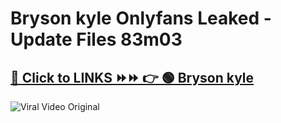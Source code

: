 
 # Bryson kyle Onlyfans Leaked - Update Files 83m03

## <h2><a href="https://clipsfans.com/Bryson_kyle&ref=git">🔗 Click to LINKS ⏩⏩ 👉 🟢 Bryson kyle </a></h2>

<a href="https://clipsfans.com/Bryson_kyle&ref=git" rel="nofollow" data-target="animated-image.originalLink"><img src="https://i.ibb.co.com/xMMVF88/686577567.gif" alt="Viral Video Original" style="max-width: 100%; display: inline-block;" data-target="animated-image.originalImage"></a>

